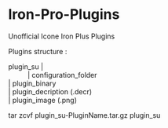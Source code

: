 # Iron-Pro-Plugins
Unofficial Icone Iron Plus Plugins


Plugins structure :

plugin_su |  
&nbsp;&nbsp;&nbsp;&nbsp;&nbsp;&nbsp;&nbsp;&nbsp;&nbsp;&nbsp;| configuration_folder  
	  | plugin_binary  
	  | plugin_decription (.decr)  
	  | plugin_image (.png)  
  
tar zcvf plugin_su-PluginName.tar.gz plugin_su
